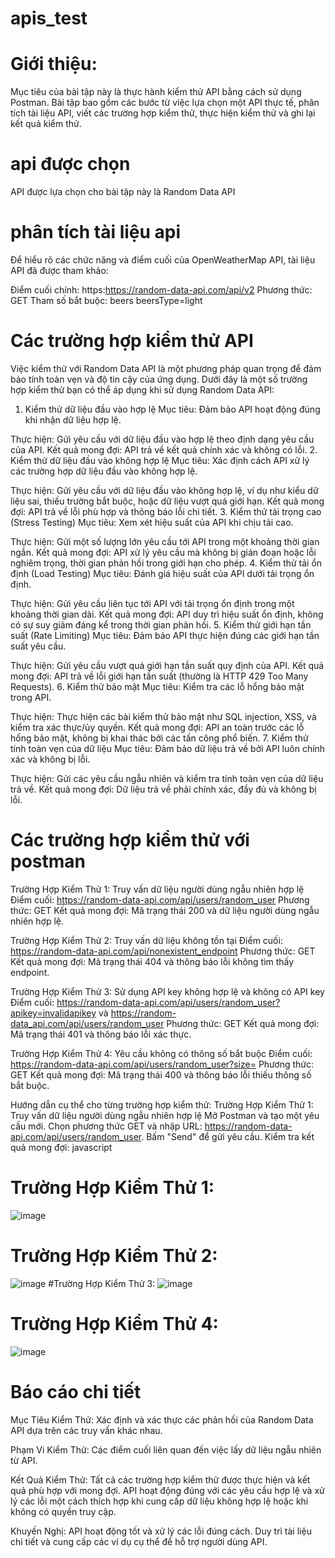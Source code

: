 # apis_test
# Giới thiệu:
Mục tiêu của bài tập này là thực hành kiểm thử API bằng cách sử dụng Postman. Bài tập bao gồm các bước từ việc lựa chọn một API thực tế, phân tích tài liệu API, viết các trường hợp kiểm thử, thực hiện kiểm thử và ghi lại kết quả kiểm thử.
# api được chọn 
API được lựa chọn cho bài tập này là  Random Data API
# phân tích tài liệu api 
Để hiểu rõ các chức năng và điểm cuối của OpenWeatherMap API, tài liệu API đã được tham khảo:

Điểm cuối chính: https:https://random-data-api.com/api/v2
Phương thức: GET
Tham số bắt buộc:
beers
beersType=light

# Các trường hợp kiểm thử API
Việc kiểm thử với Random Data API là một phương pháp quan trọng để đảm bảo tính toàn vẹn và độ tin cậy của ứng dụng. Dưới đây là một số trường hợp kiểm thử bạn có thể áp dụng khi sử dụng Random Data API:

1. Kiểm thử dữ liệu đầu vào hợp lệ
Mục tiêu: Đảm bảo API hoạt động đúng khi nhận dữ liệu hợp lệ.

Thực hiện: Gửi yêu cầu với dữ liệu đầu vào hợp lệ theo định dạng yêu cầu của API.
Kết quả mong đợi: API trả về kết quả chính xác và không có lỗi.
2. Kiểm thử dữ liệu đầu vào không hợp lệ
Mục tiêu: Xác định cách API xử lý các trường hợp dữ liệu đầu vào không hợp lệ.

Thực hiện: Gửi yêu cầu với dữ liệu đầu vào không hợp lệ, ví dụ như kiểu dữ liệu sai, thiếu trường bắt buộc, hoặc dữ liệu vượt quá giới hạn.
Kết quả mong đợi: API trả về lỗi phù hợp và thông báo lỗi chi tiết.
3. Kiểm thử tải trọng cao (Stress Testing)
Mục tiêu: Xem xét hiệu suất của API khi chịu tải cao.

Thực hiện: Gửi một số lượng lớn yêu cầu tới API trong một khoảng thời gian ngắn.
Kết quả mong đợi: API xử lý yêu cầu mà không bị gián đoạn hoặc lỗi nghiêm trọng, thời gian phản hồi trong giới hạn cho phép.
4. Kiểm thử tải ổn định (Load Testing)
Mục tiêu: Đánh giá hiệu suất của API dưới tải trọng ổn định.

Thực hiện: Gửi yêu cầu liên tục tới API với tải trọng ổn định trong một khoảng thời gian dài.
Kết quả mong đợi: API duy trì hiệu suất ổn định, không có sự suy giảm đáng kể trong thời gian phản hồi.
5. Kiểm thử giới hạn tần suất (Rate Limiting)
Mục tiêu: Đảm bảo API thực hiện đúng các giới hạn tần suất yêu cầu.

Thực hiện: Gửi yêu cầu vượt quá giới hạn tần suất quy định của API.
Kết quả mong đợi: API trả về lỗi giới hạn tần suất (thường là HTTP 429 Too Many Requests).
6. Kiểm thử bảo mật
Mục tiêu: Kiểm tra các lỗ hổng bảo mật trong API.

Thực hiện: Thực hiện các bài kiểm thử bảo mật như SQL injection, XSS, và kiểm tra xác thực/ủy quyền.
Kết quả mong đợi: API an toàn trước các lỗ hổng bảo mật, không bị khai thác bởi các tấn công phổ biến.
7. Kiểm thử tính toàn vẹn của dữ liệu
Mục tiêu: Đảm bảo dữ liệu trả về bởi API luôn chính xác và không bị lỗi.

Thực hiện: Gửi các yêu cầu ngẫu nhiên và kiểm tra tính toàn vẹn của dữ liệu trả về.
Kết quả mong đợi: Dữ liệu trả về phải chính xác, đầy đủ và không bị lỗi.
# Các trường hợp kiểm thử với postman
Trường Hợp Kiểm Thử 1: Truy vấn dữ liệu người dùng ngẫu nhiên hợp lệ
Điểm cuối: https://random-data-api.com/api/users/random_user
Phương thức: GET
Kết quả mong đợi: Mã trạng thái 200 và dữ liệu người dùng ngẫu nhiên hợp lệ.

Trường Hợp Kiểm Thử 2: Truy vấn dữ liệu không tồn tại
Điểm cuối: https://random-data-api.com/api/nonexistent_endpoint
Phương thức: GET
Kết quả mong đợi: Mã trạng thái 404 và thông báo lỗi không tìm thấy endpoint.

Trường Hợp Kiểm Thử 3: Sử dụng API key không hợp lệ và không có API key
Điểm cuối: https://random-data-api.com/api/users/random_user?apikey=invalidapikey và https://random-data_api.com/api/users/random_user
Phương thức: GET
Kết quả mong đợi: Mã trạng thái 401 và thông báo lỗi xác thực.

Trường Hợp Kiểm Thử 4: Yêu cầu không có thông số bắt buộc
Điểm cuối: https://random-data-api.com/api/users/random_user?size=
Phương thức: GET
Kết quả mong đợi: Mã trạng thái 400 và thông báo lỗi thiếu thông số bắt buộc.

Hướng dẫn cụ thể cho từng trường hợp kiểm thử:
Trường Hợp Kiểm Thử 1: Truy vấn dữ liệu người dùng ngẫu nhiên hợp lệ
Mở Postman và tạo một yêu cầu mới.
Chọn phương thức GET và nhập URL: https://random-data-api.com/api/users/random_user.
Bấm "Send" để gửi yêu cầu.
Kiểm tra kết quả mong đợi:
javascript

# Trường Hợp Kiểm Thử 1:
![image](https://github.com/duong-van-ngoc/apis_test/assets/96899294/a49793ef-75ca-4580-9313-16317080d563)

# Trường Hợp Kiểm Thử 2:
![image](https://github.com/duong-van-ngoc/apis_test/assets/96899294/eb5ee02b-4764-40d4-953e-b89b38b42bf1)
#Trường Hợp Kiểm Thử 3:
![image](https://github.com/duong-van-ngoc/apis_test/assets/96899294/f156dc37-5a58-40b5-95ef-7989db52148e)
# Trường Hợp Kiểm Thử 4:
![image](https://github.com/duong-van-ngoc/apis_test/assets/96899294/c1e5efee-fec5-4f46-be4d-dcf647244f16)

# Báo cáo chi tiết
Mục Tiêu Kiểm Thử:
Xác định và xác thực các phản hồi của Random Data API dựa trên các truy vấn khác nhau.

Phạm Vi Kiểm Thử:
Các điểm cuối liên quan đến việc lấy dữ liệu ngẫu nhiên từ API.

Kết Quả Kiểm Thử:
Tất cả các trường hợp kiểm thử được thực hiện và kết quả phù hợp với mong đợi.
API hoạt động đúng với các yêu cầu hợp lệ và xử lý các lỗi một cách thích hợp khi cung cấp dữ liệu không hợp lệ hoặc khi không có quyền truy cập.

Khuyến Nghị:
API hoạt động tốt và xử lý các lỗi đúng cách.
Duy trì tài liệu chi tiết và cung cấp các ví dụ cụ thể để hỗ trợ người dùng API.
